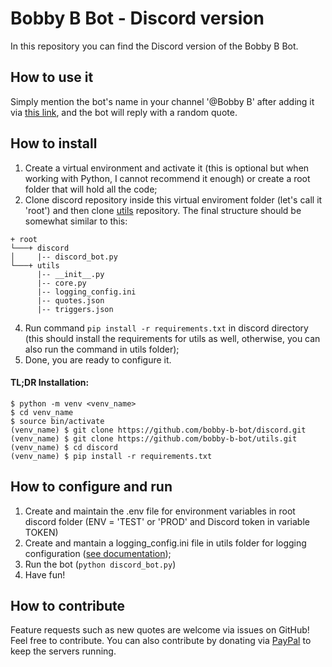 # Bobby B Bot - Discord version

In this repository you can find the Discord version of the Bobby B Bot.  

## How to use it

Simply mention the bot's name in your channel '@Bobby B' after adding it via [this link](https://bit.ly/2C0kogN), and the bot will reply with a random quote.

## How to install

1. Create a virtual environment and activate it (this is optional but when working with Python, I cannot recommend it enough) or create a root folder that will hold all the code;
2. Clone discord repository inside this virtual enviroment folder (let's call it 'root') and then clone [utils](https://github.com/bobby-b-bot/utils.git) repository. The final structure should be somewhat similar to this:

```
+ root
└───+ discord
│     |-- discord_bot.py
└───+ utils
      |-- __init__.py
      |-- core.py
      |-- logging_config.ini
      |-- quotes.json
      |-- triggers.json
```

4. Run command `pip install -r requirements.txt` in discord directory (this should install the requirements for utils as well, otherwise, you can also run the command in utils folder);
5. Done, you are ready to configure it.

#### TL;DR Installation:

```
$ python -m venv <venv_name>
$ cd venv_name
$ source bin/activate
(venv_name) $ git clone https://github.com/bobby-b-bot/discord.git
(venv_name) $ git clone https://github.com/bobby-b-bot/utils.git
(venv_name) $ cd discord
(venv_name) $ pip install -r requirements.txt
```

## How to configure and run

1. Create and maintain the .env file for environment variables in root discord folder (ENV = 'TEST' or 'PROD' and Discord token in variable TOKEN) 
1. Create and mantain a logging_config.ini file in utils folder for logging configuration ([see documentation](https://docs.python.org/3/library/logging.config.html#logging-config-fileformat));
1. Run the bot (`python discord_bot.py`)
1. Have fun!

## How to contribute

Feature requests such as new quotes are welcome via issues on GitHub! Feel free to contribute. You can also contribute by donating via [PayPal](http://paypal.me/felipezanettini) to keep the servers running. 
